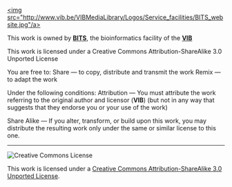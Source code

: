 <a href="https://www.bits.vib.be" target="_blank"><img src="http://www.vib.be/VIBMediaLibrary/Logos/Service_facilities/BITS_website.jpg"/a>

This work is owned by **<a href="https://www.bits.vib.be" target="_blank">BITS</a>**, the bioinformatics facility of the **<a href="http://www.vib.be" target="_blank">VIB</a>**

This work is licensed under a Creative Commons Attribution-ShareAlike 3.0 Unported License

You are free to:
Share — to copy, distribute and transmit the work Remix — to adapt the work

Under the following conditions:
Attribution — You must attribute the work referring to the original author and licensor (**VIB**)
(but not in any way that suggests that they endorse you or your use of the work) 

Share Alike — If you alter, transform, or build upon this work, you may distribute the resulting work
only under the same or similar license to this one.

------------
![Creative Commons License](http://i.creativecommons.org/l/by-sa/3.0/88x31.png?raw=true)

This work is licensed under a [Creative Commons Attribution-ShareAlike 3.0 Unported License](http://creativecommons.org/licenses/by-sa/3.0/).
